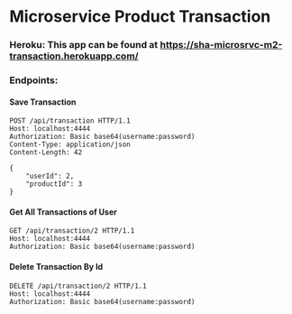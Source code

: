 # Microservice Product Transaction

### Heroku: This app can be found at https://sha-microsrvc-m2-transaction.herokuapp.com/

### Endpoints:

#### Save Transaction

````
POST /api/transaction HTTP/1.1
Host: localhost:4444
Authorization: Basic base64(username:password)
Content-Type: application/json
Content-Length: 42

{
    "userId": 2,
    "productId": 3
}
````

#### Get All Transactions of User

````
GET /api/transaction/2 HTTP/1.1
Host: localhost:4444
Authorization: Basic base64(username:password)
````

#### Delete Transaction By Id

````
DELETE /api/transaction/2 HTTP/1.1
Host: localhost:4444
Authorization: Basic base64(username:password)
````

